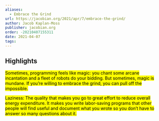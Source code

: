 ```yaml
---
aliases:
  - Embrace the Grind
url: https://jacobian.org/2021/apr/7/embrace-the-grind/
author: Jacob Kaplan-Moss
publisher: jacobian.org
order: -20210407155311
date: 2021-04-07
tags:
---
```


## Highlights
<mark>Sometimes, programming feels like magic: you chant some arcane incantation and a fleet of robots do your bidding. But sometimes, magic is mundane. If you’re willing to embrace the grind, you can pull off the impossible.</mark>

<mark>Laziness: The quality that makes you go to great effort to reduce overall energy expenditure. It makes you write labor-saving programs that other people will find useful and document what you wrote so you don’t have to answer so many questions about it.</mark>

